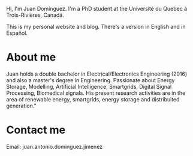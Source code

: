 
Hi, I'm Juan Domínguez. I'm a PhD student at the Université du Quebec à Trois-Rivières, Canadá.

This is my personal website and blog. There's a version in English and in Español.


About me
======

Juan holds a double bachelor in Electrical/Electronics Engineering (2016) and also a master's degree in Engineering. Passionate about Energy Storage, Modelling, Artificial Intelligence, Smartgrids, Digital Signal Processing, Biomedical signals. His present research activities are in the area of renewable energy, smartgrids, energy storage and distribuited generation."

Contact me
======

Email: juan.antonio.dominguez.jimenez
